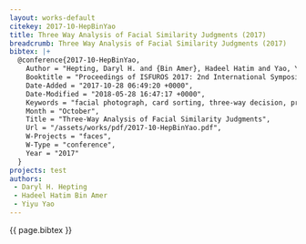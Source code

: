 ```yaml
---
layout: works-default
citekey: 2017-10-HepBinYao
title: Three Way Analysis of Facial Similarity Judgments (2017)
breadcrumb: Three Way Analysis of Facial Similarity Judgments (2017)
bibtex: |+
  @conference{2017-10-HepBinYao,
    Author = "Hepting, Daryl H. and {Bin Amer}, Hadeel Hatim and Yao, Yiyu",
    Booktitle = "Proceedings of ISFUROS 2017: 2nd International Symposium on Fuzzy and Rough Sets",
    Date-Added = "2017-10-28 06:49:20 +0000",
    Date-Modified = "2018-05-28 16:47:17 +0000",
    Keywords = "facial photograph, card sorting, three-way decision, probability",
    Month = "October",
    Title = "Three-Way Analysis of Facial Similarity Judgments",
    Url = "/assets/works/pdf/2017-10-HepBinYao.pdf",
    W-Projects = "faces",
    W-Type = "conference",
    Year = "2017"
  }
projects: test
authors:
 - Daryl H. Hepting 
 - Hadeel Hatim Bin Amer 
 - Yiyu Yao 
---
```

{{ page.bibtex }}

